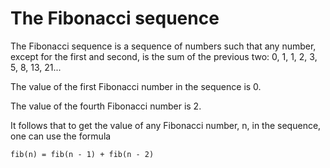 # The Fibonacci sequence

The Fibonacci sequence is a sequence of numbers such that any number, except for the first and second, is the sum of the previous two: 0, 1, 1, 2, 3, 5, 8, 13, 21...

The value of the first Fibonacci number in the sequence is 0.

The value of the fourth Fibonacci number is 2.

It follows that to get the value of any Fibonacci number, n, in the sequence, one can use the formula

```
fib(n) = fib(n - 1) + fib(n - 2)
```
